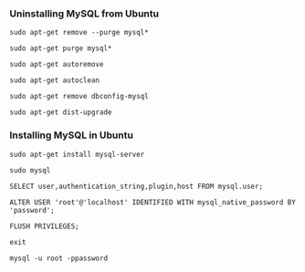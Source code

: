 ### Uninstalling MySQL from Ubuntu

`sudo apt-get remove --purge mysql*`

`sudo apt-get purge mysql*`

`sudo apt-get autoremove`

`sudo apt-get autoclean`

`sudo apt-get remove dbconfig-mysql`

`sudo apt-get dist-upgrade`


### Installing MySQL in Ubuntu

`sudo apt-get install mysql-server`

`sudo mysql`

`SELECT user,authentication_string,plugin,host FROM mysql.user;`

`ALTER USER 'root'@'localhost' IDENTIFIED WITH mysql_native_password BY 'password';`

`FLUSH PRIVILEGES;`

`exit`

`mysql -u root -ppassword`
